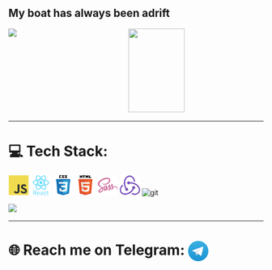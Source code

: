 <h2 align="left">My boat has always been adrift</h2>
<img align="left" width="47%" src="https://github-readme-stats.vercel.app/api?username=enamoredevil&show_icons=true&theme=radical" />
<img height="165px" width="47%" src="https://github-readme-streak-stats.herokuapp.com/?user=enamoredevil&theme=radical&hide_border=false" />


---

<h1>💻 Tech Stack:</h1>
<p align="left"> 
<img src="https://raw.githubusercontent.com/devicons/devicon/master/icons/javascript/javascript-original.svg" alt="javascript" width="40" height="40"/>
<img src="https://raw.githubusercontent.com/devicons/devicon/master/icons/react/react-original-wordmark.svg" alt="react" width="40" height="40"/>
<img src="https://raw.githubusercontent.com/devicons/devicon/master/icons/css3/css3-original-wordmark.svg" alt="css3" width="40" height="40"/>
<img src="https://raw.githubusercontent.com/devicons/devicon/master/icons/html5/html5-original-wordmark.svg" alt="html5" width="40" height="40"/>
<img src="https://raw.githubusercontent.com/devicons/devicon/master/icons/sass/sass-original.svg" alt="sass" width="40" height="40"/>
<img src="https://raw.githubusercontent.com/devicons/devicon/master/icons/redux/redux-original.svg" alt="redux" width="40" height="40"/>
<img src="https://www.vectorlogo.zone/logos/git-scm/git-scm-icon.svg" alt="git" width="40" height="40"/>
</p>
<img width="50%" src="https://github-readme-stats.vercel.app/api/top-langs/?username=enamoredevil&layout=compact" />

---

<h1 align="left">🌐 Reach me on Telegram: <a href="https://t.me/chemical_dysprosium" target="_blank"><img align="center" src="Telegram_logo.svg" alt="telegram" height="40" width="40" /></a></h1>

